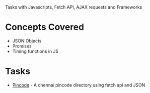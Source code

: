 Tasks with Javascripts, Fetch API, AJAX requests and Frameworks

  # __Concepts Covered__
  
 * JSON Objects
 * Promises
 * Timing functions in JS
 
 # Tasks
 
  * [Pincode](https://chennai-city-pincode-directory.appspot.com) - A chennai pincode directory using fetch api and JSON
  
